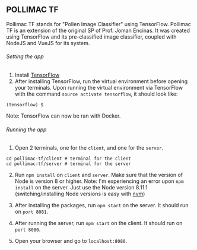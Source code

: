 ## POLLIMAC TF

Pollimac TF stands for "Pollen Image Classifier" using TensorFlow.
Pollimac TF is an extension of the original SP of Prof. Joman Encinas. It was created using TensorFlow and its pre-classified image classifier, coupled with NodeJS and VueJS for its system.

###### Setting the app
1. Install [TensorFlow](https://www.tensorflow.org/install)
2. After installing TensorFlow, run the virtual environment before opening your terminals. Upon running the virtual environment via TensorFlow with the command `source activate tensorflow`, it should look like:

```
(tensorflow) $         
```
Note: TensorFlow can now be ran with Docker. 

###### Running the app

1. Open 2 terminals, one for the `client`, and one for the `server`.
```
cd pollimac-tf/client # terminal for the client
cd pollimac-tf/server # terminal for the server
```

2. Run `npm install` on `client` and `server`. Make sure that the version of Node is version 8 or higher.
Note: I'm experiencing an error upon `npm install` on the server. Just use the Node version 8.11.1 (switching/installing Node versions is easy with [nvm](https://nodesource.com/blog/installing-node-js-tutorial-using-nvm-on-mac-os-x-and-ubuntu/))

3. After installing the packages, run `npm start` on the server. It should run on `port 8081`.

4. After running the server, run `npm start` on the client. It should run on `port 8080`.

5. Open your browser and go to `localhost:8080`.
